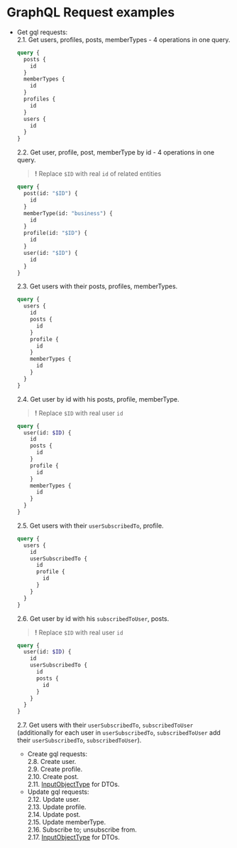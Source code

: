 # GraphQL Request examples

- Get gql requests:  
   2.1. Get users, profiles, posts, memberTypes - 4 operations in one query.

  ```graphql
  query {
    posts {
      id
    }
    memberTypes {
      id
    }
    profiles {
      id
    }
    users {
      id
    }
  }
  ```

  2.2. Get user, profile, post, memberType by id - 4 operations in one query.

  > **!** Replace `$ID` with real `id` of related entities

  ```graphql
  query {
    post(id: "$ID") {
      id
    }
    memberType(id: "business") {
      id
    }
    profile(id: "$ID") {
      id
    }
    user(id: "$ID") {
      id
    }
  }
  ```

  2.3. Get users with their posts, profiles, memberTypes.

  ```graphql
  query {
    users {
      id
      posts {
        id
      }
      profile {
        id
      }
      memberTypes {
        id
      }
    }
  }
  ```

  2.4. Get user by id with his posts, profile, memberType.

  > **!** Replace `$ID` with real user `id`

  ```graphql
  query {
    user(id: $ID) {
      id
      posts {
        id
      }
      profile {
        id
      }
      memberTypes {
        id
      }
    }
  }
  ```

  2.5. Get users with their `userSubscribedTo`, profile.

  ```graphql
  query {
    users {
      id
      userSubscribedTo {
        id
        profile {
          id
        }
      }
    }
  }
  ```

  2.6. Get user by id with his `subscribedToUser`, posts.

  > **!** Replace `$ID` with real user `id`

  ```graphql
  query {
    user(id: $ID) {
      id
      userSubscribedTo {
        id
        posts {
          id
        }
      }
    }
  }
  ```

  2.7. Get users with their `userSubscribedTo`, `subscribedToUser` (additionally for each user in `userSubscribedTo`, `subscribedToUser` add their `userSubscribedTo`, `subscribedToUser`).

  - Create gql requests:  
    2.8. Create user.  
    2.9. Create profile.  
    2.10. Create post.  
    2.11. [InputObjectType](https://graphql.org/graphql-js/type/#graphqlinputobjecttype) for DTOs.
  - Update gql requests:  
    2.12. Update user.  
    2.13. Update profile.  
    2.14. Update post.  
    2.15. Update memberType.  
    2.16. Subscribe to; unsubscribe from.  
    2.17. [InputObjectType](https://graphql.org/graphql-js/type/#graphqlinputobjecttype) for DTOs.
